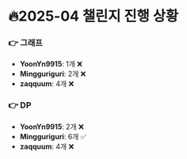 # 🔥2025-04 챌린지 진행 상황

### 👉 그래프
- **YoonYn9915**: 1개 ❌
- **Mingguriguri**: 2개 ❌
- **zaqquum**: 4개 ❌


### 👉 DP
- **YoonYn9915**: 2개 ❌
- **Mingguriguri**: 6개 ✅
- **zaqquum**: 4개 ❌


